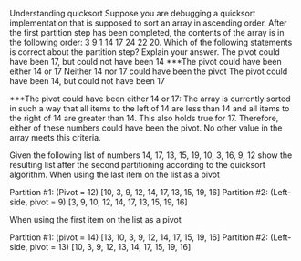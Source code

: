 Understanding quicksort
Suppose you are debugging a quicksort implementation that is supposed to sort an array in ascending order. After the first partition step has been completed, the contents of the array is in the following order: 3 9 1 14 17 24 22 20. Which of the following statements is correct about the partition step? Explain your answer.
The pivot could have been 17, but could not have been 14 ***The pivot could have been either 14 or 17 Neither 14 nor 17 could have been the pivot The pivot could have been 14, but could not have been 17

***The pivot could have been either 14 or 17: The array is currently sorted in such a way that all items to the left of 14 are less than 14 and all items to the right of 14 are greater than 14. This also holds true for 17. Therefore, either of these numbers could have been the pivot. No other value in the array meets this criteria.

Given the following list of numbers 14, 17, 13, 15, 19, 10, 3, 16, 9, 12 show the resulting list after the second partitioning according to the quicksort algorithm.
When using the last item on the list as a pivot

Partition #1: (Pivot = 12) [10, 3, 9, 12, 14, 17, 13, 15, 19, 16] Partition #2: (Left-side, pivot = 9) [3, 9, 10, 12, 14, 17, 13, 15, 19, 16]

When using the first item on the list as a pivot

Partition #1: (pivot = 14) [13, 10, 3, 9, 12, 14, 17, 15, 19, 16] Partition #2: (Left-side, pivot = 13) [10, 3, 9, 12, 13, 14, 17, 15, 19, 16]